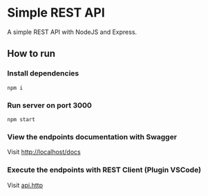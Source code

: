# Simple REST API

A simple REST API with NodeJS and Express.

## How to run

### Install dependencies

```
npm i
```

### Run server on port 3000

```
npm start
```

### View the endpoints documentation with Swagger

Visit [http://localhost/docs](http://localhost/docs)

### Execute the endpoints with REST Client (Plugin VSCode)

Visit [api.http](api.http)